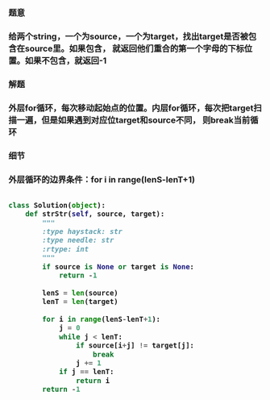 


<h3>题意<h3>
<p>给两个string，一个为source，一个为target，找出target是否被包含在source里。如果包含，
就返回他们重合的第一个字母的下标位置。如果不包含，就返回-1<p>


<h3>解题<h3>
<p>外层for循环，每次移动起始点的位置。内层for循环，每次把target扫描一遍，但是如果遇到对应位target和source不同，
则break当前循环<p>


<h3>细节<h3>
<p>外层循环的边界条件：for i in range(lenS-lenT+1)<p>



```python

class Solution(object):
    def strStr(self, source, target):
        """
        :type haystack: str
        :type needle: str
        :rtype: int
        """
        if source is None or target is None:
            return -1
    
        lenS = len(source)
        lenT = len(target)
        
        for i in range(lenS-lenT+1):
            j = 0
            while j < lenT:
                if source[i+j] != target[j]:
                    break
                j += 1
            if j == lenT:
                return i
        return -1
        
        
```
